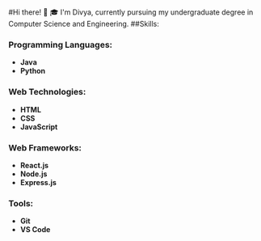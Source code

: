 #Hi there! 👋
🎓 I'm Divya, currently pursuing my undergraduate degree in Computer Science and Engineering.
##Skills:
### Programming Languages:
- **Java**
- **Python**

### Web Technologies:
- **HTML**
- **CSS**
- **JavaScript**

### Web Frameworks:
- **React.js**
- **Node.js**
- **Express.js**

### Tools:
- **Git**
- **VS Code**

<!---

D-I-V-Y-A-S/D-I-V-Y-A-S is a ✨ special ✨ repository because its `README.md` (this file) appears on your GitHub profile.
You can click the Preview link to take a look at your changes.
--->
